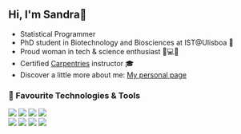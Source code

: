 ## Hi, I'm Sandra👋

- Statistical Programmer
- PhD student in Biotechnology and Biosciences at IST@Ulisboa 🔭
- Proud woman in tech & science enthusiast  :woman::computer::page_with_curl:
- Certified [Carpentries](https://carpentries.org/) instructor :mortar_board:
- Discover a little more about me: [My personal page](https://sandragodinhosilva.netlify.app/)


### 🔧 Favourite Technologies & Tools
![](https://img.shields.io/badge/OS-Linux-informational?style=flat&logo=linux&logoColor=white&color=2bbc8a)
![](https://img.shields.io/badge/Code-Python-informational?style=flat&logo=python&logoColor=white&color=2bbc8a)
![](https://img.shields.io/badge/Code-R-informational?style=flat&logo=R&logoColor=white&color=2bbc8a)
![](https://img.shields.io/badge/Shell-Bash-informational?style=flat&logo=gnu-bash&logoColor=white&color=2bbc8a) \
![](https://img.shields.io/badge/Tool-Github-informational?style=flat&logo=github&logoColor=white&color=2bbc8a)
![](https://img.shields.io/badge/Tool-Snakemake-informational?style=flat&logo=snakemake&logoColor=white&color=2bbc8a)
![](https://img.shields.io/badge/Tool-Jekyll-informational?style=flat&logo=jekyll&logoColor=white&color=2bbc8a)
![](https://img.shields.io/badge/Tool-Netlify-informational?style=flat&logo=netlify&logoColor=white&color=2bbc8a)


<!--
**sandragodinhosilva/sandragodinhosilva** is a ✨ _special_ ✨ repository because its `README.md` (this file) appears on your GitHub profile.
